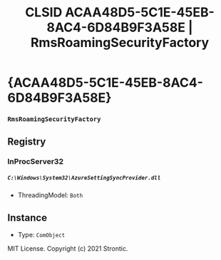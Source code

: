 ﻿---
title: "CLSID ACAA48D5-5C1E-45EB-8AC4-6D84B9F3A58E | RmsRoamingSecurityFactory"
excerpt: What is COM-Object CLSID ACAA48D5-5C1E-45EB-8AC4-6D84B9F3A58E?
---

# {ACAA48D5-5C1E-45EB-8AC4-6D84B9F3A58E}

### `RmsRoamingSecurityFactory`

## Registry


### InProcServer32

##### `C:\Windows\System32\AzureSettingSyncProvider.dll`
* ThreadingModel: `Both`

## Instance

* Type: `ComObject`

MIT License. Copyright (c) 2021 Strontic.


